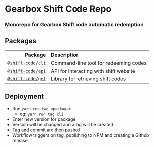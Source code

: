 # Gearbox Shift Code Repo

### Monorepo for Gearbox Shift code automatic redemption

## Packages

<table>
  <tr>
    <th align="right">Package</th>
    <th align="left">Description</th>
  </tr>
  <tr>
    <td align="right"><a href="cli"><code>@shift-code/cli</code></a></td>
    <td align="left">Command-line tool for redeeming codes</td>
  </tr>
  <tr>
    <td align="right"><a href="api"><code>@shift-code/api</code></a></td>
    <td align="left">API for interacting with shift website</td>
  </tr>
  <tr>
    <td align="right"><a href="get"><code>@shift-code/get</code></a></td>
    <td align="left">Library for retrieving shift codes</td>
  </tr>
</table>

## Deployment

- Run `yarn run tag <package>`
  - eg: `yarn run tag cli`
- Enter new version for package
- Version will be changed and a tag will be created
- Tag and commit are then pushed
- Workflow triggers on tag, publishing to NPM and creating a Github release
